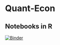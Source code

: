 # Quant-Econ
## Notebooks in R

[![Binder](https://mybinder.org/badge.svg)](https://mybinder.org/v2/gh/sushmitavgopalan16/Quant-Econ/master)
